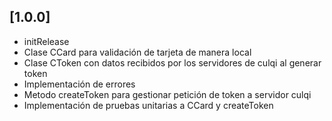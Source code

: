 ## [1.0.0]

* initRelease
* Clase CCard para validación de tarjeta de manera local
* Clase CToken con datos recibidos por los servidores de culqi al generar token
* Implementación de errores
* Metodo createToken para gestionar petición de token a servidor culqi
* Implementación de pruebas unitarias a CCard y createToken